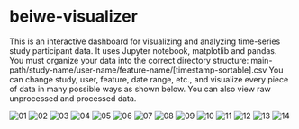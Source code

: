 # beiwe-visualizer
This is an interactive dashboard for visualizing and analyzing time-series study participant data. It uses Jupyter notebook, matplotlib and pandas.
You must organize your data into the correct directory structure: main-path/study-name/user-name/feature-name/[timestamp-sortable].csv
You can change study, user, feature, date range, etc., and visualize every piece of data in many possible ways as shown below. You can also view raw unprocessed and processed data.

![01](/img/01.png)
![02](/img/02.png)
![03](/img/03.png)
![04](/img/04.png)
![05](/img/05.png)
![06](/img/06.png)
![07](/img/07.png)
![08](/img/08.png)
![09](/img/09.png)
![10](/img/10.png)
![11](/img/11.png)
![12](/img/12.png)
![13](/img/13.png)
![14](/img/14.png)
